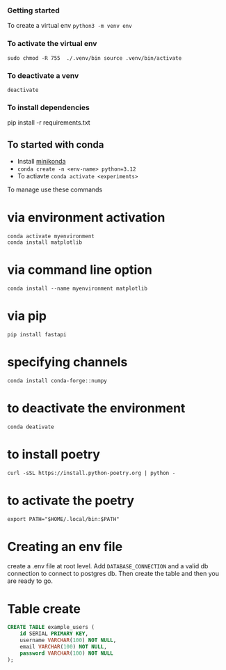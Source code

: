 ### Getting started

To create a virtual env
`python3 -m venv env`

### To activate the virtual env

`sudo chmod -R 755  ./.venv/bin
source .venv/bin/activate`

### To deactivate a venv

`deactivate`

### To install dependencies

pip install -r requirements.txt

## To started with conda

- Install [minikonda](https://docs.anaconda.com/free/miniconda/)
- `conda create -n <env-name> python=3.12`
- To actiavte `conda activate <experiments>`

To manage use these commands

# via environment activation

```
conda activate myenvironment
conda install matplotlib
```

# via command line option

`conda install --name myenvironment matplotlib`

# via pip

`pip install fastapi`

# specifying channels

`conda install conda-forge::numpy`

# to deactivate the environment

`conda deativate `

# to install poetry

`curl -sSL https://install.python-poetry.org | python -`

# to activate the poetry

`export PATH="$HOME/.local/bin:$PATH"`

# Creating an env file

create a .env file at root level.
Add `DATABASE_CONNECTION` and a valid db connection to connect to postgres db. Then create the table and then you are ready to go.

# Table create

```SQL
CREATE TABLE example_users (
    id SERIAL PRIMARY KEY,
    username VARCHAR(100) NOT NULL,
    email VARCHAR(100) NOT NULL,
    password VARCHAR(100) NOT NULL
);

```
